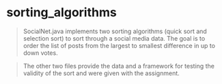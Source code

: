 # sorting_algorithms

> SocialNet.java implements two sorting algorithms (quick sort and selection sort) to sort through a social media data. The goal is to order the list of posts from the largest to smallest difference in up to down votes.

> The other two files provide the data and a framework for testing the validity of the sort and were given with the assignment.
